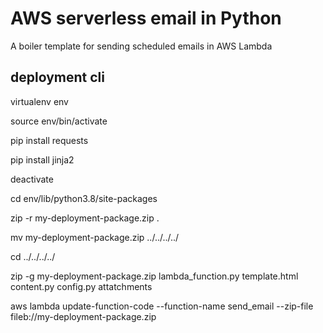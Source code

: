 # AWS serverless email in Python
A boiler template for sending scheduled emails in AWS Lambda



## deployment cli

virtualenv env

source env/bin/activate

pip install requests

pip install jinja2


deactivate


cd env/lib/python3.8/site-packages

zip -r my-deployment-package.zip .

mv my-deployment-package.zip ../../../../

cd ../../../../

zip -g my-deployment-package.zip lambda_function.py template.html content.py config.py attatchments    

aws lambda update-function-code --function-name send_email --zip-file fileb://my-deployment-package.zip